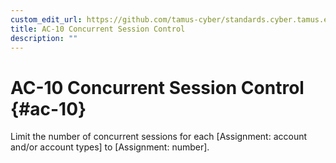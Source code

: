 ```yaml
---
custom_edit_url: https://github.com/tamus-cyber/standards.cyber.tamus.edu/tree/main/content/tamus.edu/TAMUS_profile.xml
title: AC-10 Concurrent Session Control
description: ""
---
```


# AC-10 Concurrent Session Control {#ac-10}

Limit the number of concurrent sessions for each [Assignment: account and/or account types] to [Assignment: number].

